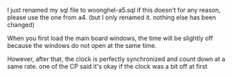 
I just renamed my sql file to woonghel-a5.sql
if this doesn't for any reason, please use the one from a4.
(but I only renamed it. nothing else has been changed)

When you first load the main board windows, the time will be slightly off because
the windows do not open at the same time.

However, after that, the clock is perfectly synchronized and count down at a same rate.
one of the CP said it's okay if the clock was a bit off at first
